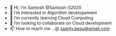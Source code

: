 - 👋 Hi, I’m Santosh @Santosh-S2020
- 👀 I’m interested in Algorithm developement 
- 🌱 I’m currently learning Cloud Computing
- 💞️ I’m looking to collaborate on Cloud development 
- 📫 How to reach me ...@ ssanty.besu@gmail.com

<!---
Santosh-S2020/Santosh-S2020 is a ✨ special ✨ repository because its `README.md` (this file) appears on your GitHub profile.
You can click the Preview link to take a look at your changes.
--->
